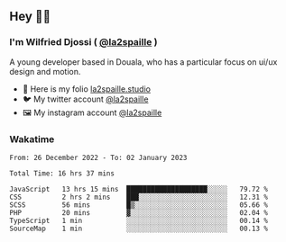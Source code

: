## Hey 👋🏾
### I'm Wilfried Djossi ( <a href="https://twitter.com/la2spaille/" target="_blank">@la2spaille</a> )
A young developer based in Douala, who has a particular focus on ui/ux design and motion.

- 🎨 Here is my folio [la2spaille.studio](https://la2spaille.studio/)
- 🐦 My twitter account [@la2spaille](https://twitter.com/la2spaille/)
- 🖼 My instagram account [@la2spaille](https://www.instagram.com/la2spaille/)

### Wakatime
<!--START_SECTION:waka-->

```text
From: 26 December 2022 - To: 02 January 2023

Total Time: 16 hrs 37 mins

JavaScript   13 hrs 15 mins  ████████████████████░░░░░   79.72 %
CSS          2 hrs 2 mins    ███░░░░░░░░░░░░░░░░░░░░░░   12.31 %
SCSS         56 mins         █▒░░░░░░░░░░░░░░░░░░░░░░░   05.66 %
PHP          20 mins         ▓░░░░░░░░░░░░░░░░░░░░░░░░   02.04 %
TypeScript   1 min           ░░░░░░░░░░░░░░░░░░░░░░░░░   00.14 %
SourceMap    1 min           ░░░░░░░░░░░░░░░░░░░░░░░░░   00.13 %
```

<!--END_SECTION:waka-->
<!--
**la2spaille/la2spaille** is a ✨ _special_ ✨ repository because its `README.md` (this file) appears on your GitHub profile.

Here are some ideas to get you started:

- 🔭 I’m currently working on ...
- 🌱 I’m currently learning ...
- 👯 I’m looking to collaborate on ...
- 🤔 I’m looking for help with ...
- 💬 Ask me about ...
- 📫 How to reach me: ...
- 😄 Pronouns: ...
- ⚡ Fun fact: ...
-->

